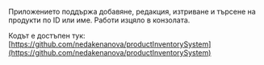  Приложението поддържа добавяне, редакция, изтриване и търсене на продукти по ID или име. Работи изцяло в конзолата.

 Кодът е достъпен тук:  
[https://github.com/nedakenanova/productInventorySystem](https://github.com/nedakenanova/productInventorySystem)
